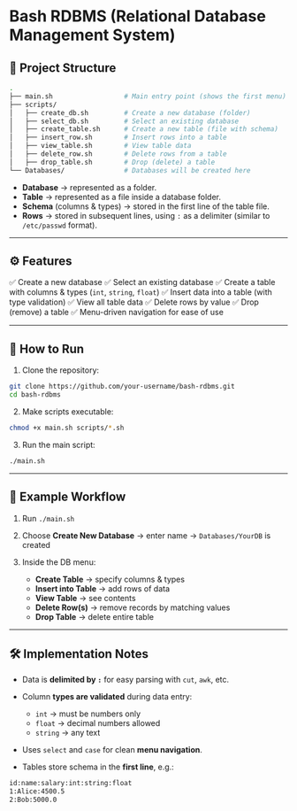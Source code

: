 # Bash RDBMS (Relational Database Management System)

## 📂 Project Structure

```bash
.
├── main.sh                  # Main entry point (shows the first menu)
├── scripts/
│   ├── create_db.sh         # Create a new database (folder)
│   ├── select_db.sh         # Select an existing database
│   ├── create_table.sh      # Create a new table (file with schema)
│   ├── insert_row.sh        # Insert rows into a table
│   ├── view_table.sh        # View table data
│   ├── delete_row.sh        # Delete rows from a table
│   ├── drop_table.sh        # Drop (delete) a table
└── Databases/               # Databases will be created here
```

- **Database** → represented as a folder.
- **Table** → represented as a file inside a database folder.
- **Schema** (columns & types) → stored in the first line of the table file.
- **Rows** → stored in subsequent lines, using `:` as a delimiter (similar to `/etc/passwd` format).

---

## ⚙️ Features

✅ Create a new database
✅ Select an existing database
✅ Create a table with columns & types (`int`, `string`, `float`)
✅ Insert data into a table (with type validation)
✅ View all table data
✅ Delete rows by value
✅ Drop (remove) a table
✅ Menu-driven navigation for ease of use

---

## 🚀 How to Run

1. Clone the repository:

```bash
git clone https://github.com/your-username/bash-rdbms.git
cd bash-rdbms
```

2. Make scripts executable:

```bash
chmod +x main.sh scripts/*.sh
```

3. Run the main script:

```bash
./main.sh
```

---

## 📖 Example Workflow

1. Run `./main.sh`
2. Choose **Create New Database** → enter name → `Databases/YourDB` is created
3. Inside the DB menu:

   - **Create Table** → specify columns & types
   - **Insert into Table** → add rows of data
   - **View Table** → see contents
   - **Delete Row(s)** → remove records by matching values
   - **Drop Table** → delete entire table

---

## 🛠️ Implementation Notes

- Data is **delimited by `:`** for easy parsing with `cut`, `awk`, etc.

- Column **types are validated** during data entry:

  - `int` → must be numbers only
  - `float` → decimal numbers allowed
  - `string` → any text

- Uses `select` and `case` for clean **menu navigation**.

- Tables store schema in the **first line**, e.g.:

```bash
id:name:salary:int:string:float
1:Alice:4500.5
2:Bob:5000.0
```
